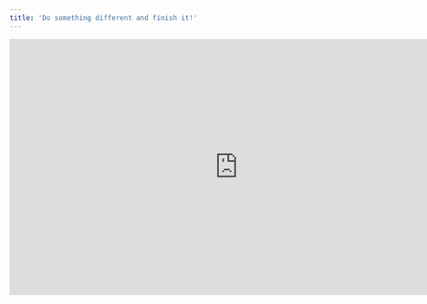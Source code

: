 ```yaml
---
title: 'Do something different and finish it!'
---
```


<iframe width="800" height="450" src="https://www.youtube.com/embed/h7HhiNuB3_0?controls=0" frameborder="0" allow="accelerometer; autoplay; encrypted-media; gyroscope; picture-in-picture" allowfullscreen></iframe>